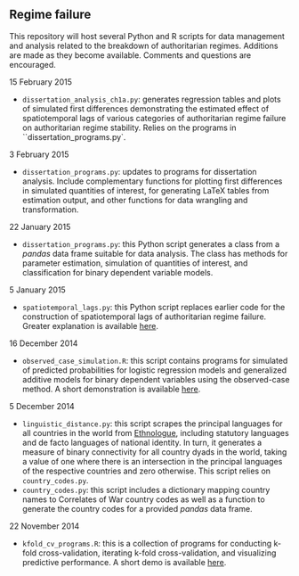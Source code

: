 ## Regime failure

This repository will host several Python and R scripts for data management and analysis related to the breakdown of authoritarian regimes. Additions are made as they become available. Comments and questions are encouraged. 

15 February 2015

- `dissertation_analysis_ch1a.py`: generates regression tables and plots of simulated first differences demonstrating the estimated effect of spatiotemporal lags of various categories of authoritarian regime failure on authoritarian regime stability. Relies on the programs in ``dissertation_programs.py`.

3 February 2015

- `dissertation_programs.py`: updates to programs for dissertation analysis. Include complementary functions for plotting first differences in simulated quantities of interest, for generating LaTeX tables from estimation output, and other functions for data wrangling and transformation.

22 January 2015

- `dissertation_programs.py`: this Python script generates a class from a *pandas* data frame suitable for data analysis. The class has methods for parameter estimation, simulation of quantities of interest, and classification for binary dependent variable models. 

5 January 2015

- `spatiotemporal_lags.py`: this Python script replaces earlier code for the construction of spatiotemporal lags of authoritarian regime failure. Greater explanation is available [here](http://www.thomaswbrawner.com/spatiotemporal-lags.html 'Spatial lags explanation').

16 December 2014

- `observed_case_simulation.R`: this script contains programs for simulated of predicted probabilities for logistic regression models and generalized additive models for binary dependent variables using the observed-case method. A short demonstration is available [here](http://www.thomaswbrawner.com/simulation.html 'Simulation demo').

5 December 2014

- `linguistic_distance.py`: this script scrapes the principal languages for all countries in the world from [Ethnologue](http://www.ethnologue.com/ 'Ethnologue: Languages of the World'), including statutory languages and de facto languages of national identity. In turn, it generates a measure of binary connectivity for all country dyads in the world, taking a value of one where there is an intersection in the principal languages of the respective countries and zero otherwise. This script relies on `country_codes.py`. 
- `country_codes.py`: this script includes a dictionary mapping country names to Correlates of War country codes as well as a function to generate the country codes for a provided *pandas* data frame. 

22 November 2014

- `kfold_cv_programs.R`: this is a collection of programs for conducting k-fold cross-validation, iterating k-fold cross-validation, and visualizing predictive performance. A short demo is available [here](http://www.thomaswbrawner.com/cross-validation.html 'k-fold CV demo').
 


